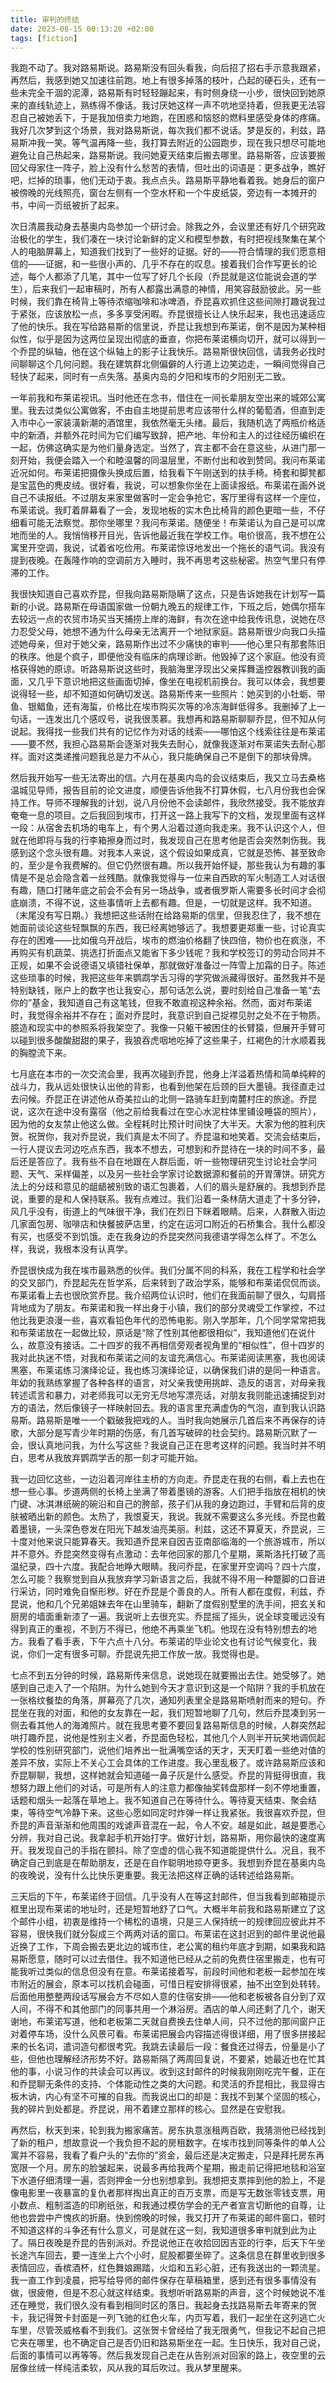 ```yaml
---
title: 审判的终结
date: 2023-08-15 00:13:20 +02:00
tags: [fiction]
---
```


我跑不动了。我对路易斯说。路易斯没有回头看我，向后招了招右手示意我跟紧，再然后，我感到她又加速往前跑。地上有很多掉落的枝叶，凸起的硬石头，还有一些未完全干涸的泥潭，路易斯有时轻轻蹦起来，有时侧身绕一小步，很快回到她原来的直线轨迹上，熟练得不像话。我讨厌她这样一声不吭地坚持着，但我更无法容忍自己被她丢下，于是我加倍卖力地跑，在困惑和恼怒的燃料里感受身体的疼痛。我好几次梦到这个场景，我对路易斯说，每次我们都不说话。梦是反的，利兹，路易斯冲我一笑。等气温再降一些，我打算去附近的公园跑步，现在我只想尽可能地避免让自己热起来，路易斯说。我问她夏天结束后搬去哪里。路易斯答，应该要搬回父母家住一阵子，脸上没有什么愁苦的表情，但吐出的词语是：更多战争，瞧好吧，烂掉的琐事，他们无动于衷。我点点头。路易斯平静地看着我。她身后的窗户被傍晚的光线照亮，窗台左侧有一个空水杯和一个牛皮纸袋，旁边有一本摊开的书，中间一页纸被折了起来。

次日清晨我动身去基奥内岛参加一个研讨会。除我之外，会议里还有好几个研究政治极化的学生，我们凑在一块讨论新鲜的定义和模型参数，有时把视线聚集在某个人的电脑屏幕上，知道我们找到了一些好的证据。好的——符合情理的我们愿意相信的——证据，和一些很小声的、几乎不存在的叹息。接着我们合作写更长的论述，每个人都添了几笔，其中一位写了好几个长段（乔昆就是这位能说会道的学生），后来我们一起审稿时，所有人都露出满意的神情，用笑容鼓励彼此。另一些时候，我们靠在椅背上等待浓缩咖啡和冰啤酒，乔昆喜欢抓住这些间隙打趣说我过于紧张，应该放松一点，多多享受闲暇。乔昆很擅长让人快乐起来，我也迅速适应了他的快乐。我在写给路易斯的信里说，乔昆让我想到布莱诺，倒不是因为某种相似性，似乎是因为这两位呈现出彻底的垂直，你把布莱诺横向切开，就可以得到一个乔昆的纵轴，他在这个纵轴上的影子让我快乐。路易斯很快回信，请我务必找时间聊聊这个几何问题。我在建筑群北侧偏僻的人行道上边笑边走，一瞬间觉得自己轻快了起来，同时有一点失落。基奥内岛的夕阳和埃市的夕阳别无二致。

一年前我和布莱诺视讯。当时他还在念书，借住在一间长辈朋友空出来的城郊公寓里。我去过类似公寓做客，不由自主地提前思考应该带什么样的葡萄酒，但直到走入市中心一家装潢新潮的酒馆里，我依然毫无头绪。最后，我随机选了两瓶价格适中的新酒，并额外花时间为它们编写致辞，把产地、年份和主人的过往经历编织在一起，仿佛这确实是为他们量身选定。当然了，宾主都不会在意这些，从进门那一刻开始，我便会踏入一个和睦温馨的同温层里，不断付出和收到赞同。我问布莱诺近况如何。布莱诺把摄像头换成后置，给我看下午刚送到的扶手椅。椅套和脚凳都是宝蓝色的麂皮绒。很好看，我说，可以想象你坐在上面读报纸。布莱诺在画外说自己不读报纸。不过朋友来家里做客时一定会争抢它，客厅里得有这样一个座位，布莱诺说。我盯着屏幕看了一会，发现地板的实木色比椅背的颜色更暗一些，不仔细看可能无法察觉。那你坐哪里？我问布莱诺。随便坐！布莱诺认为自己是可以席地而坐的人。我悄悄移开目光，告诉他最近我在学校工作。电价很高，我不想在公寓里开空调，我说，试着省吃俭用。布莱诺惊讶地发出一个拖长的语气词。我没有提到夜晚。在轰隆作响的空调前方入睡时，我不再思考这些秘密。热空气里只有停滞的工作。

我很快知道自己喜欢乔昆，但我向路易斯隐瞒了这点，只是告诉她我在计划写一篇新的小说。路易斯在母语国家做一份朝九晚五的规律工作，下班之后，她偶尔搭车去较远一点的农贸市场买当天捕捞上岸的海鲜，有次在途中给我传讯息，说她在尽力忍受父母，她想不通为什么母亲无法离开一个地狱家庭。路易斯很少向我口头描述她母亲，但对于她父亲，路易斯作出过不少痛快的审判——他心里只有那套陈旧的秩序。他是个疯子，即便他没有临床的病理诊断。他毁掉了这个家庭。他没有资格获得她的原谅。听路易斯说这些时，我脑海里浮现出父亲挥舞遥控器教训我的画面，又几乎下意识地把这些画面切掉，像坐在电视机前换台。我可以体会，我想要说得轻一些，却不知道如何确切发送。路易斯传来一些照片：她买到的小牡蛎、带鱼、银鲳鱼，还有海蜇，价格比在埃市购买次等的冷冻海鲜低得多。我删掉了上一句话，一连发出几个感叹号，说我很羡慕。我想再和路易斯聊聊乔昆，但不知从何说起。我得找一些我们共有的记忆作为对话的线索——哪怕这个线索往往是布莱诺——要不然，我担心路易斯会逐渐对我失去耐心，就像我逐渐对布莱诺失去耐心那样。面对这类递推问题我总是力不从心，我只能确保自己不是倒下的那块骨牌。

然后我开始写一些无法寄出的信。六月在基奥内岛的会议结束后，我又立马去桑格温城见导师，报告目前的论文进度，顺便告诉他我不打算休假，七八月份我也会保持工作。导师不理解我的计划，说八月份他不会读邮件，我欣然接受。我不能放弃奄奄一息的项目。之后我回到埃市，打开这一路上我写下的文档，发现里面有这样一段：从宿舍去机场的电车上，有个男人沿着过道向我走来。我不认识这个人，但就在他即将与我的行李箱擦身而过时，我发现自己在思考他是否会突然刺伤我。我感到这个念头很有趣。对我本人来说，这个假设如果成真，它就是恐怖、甚至致命的，至少是令我费解的。但它仍然很有趣。所以我开始怀疑，那些我认为有趣的事情是不是总会隐含着一丝残酷。就像我觉得与一位来自西欧的军火制造工人对话很有趣，随口打赌年底之前会不会有另一场战争，或者俄罗斯人需要多长时间才会彻底崩溃，不得不说，这些事情听上去都有趣。但是，一切就是这样。我不知道。（末尾没有写日期。）我想把这些话附在给路易斯的信里，但我忍住了，我不想在她面前谈论这些轻飘飘的东西，我已经离她够远了。我想要更郑重一些，讨论真实存在的困难——比如俄乌开战后，埃市的燃油价格翻了快四倍，物价也在疯涨，不再购买有机蔬菜、挑选打折面点又能省下多少钱呢？我和学校签订的劳动合同并不正规，如果不会说德语又填错社保单，那就做好准备过一阵雪上加霜的日子。陈述这些琐事的时候，我把这些年来鹦鹉学舌习得的学究做派藏得很好。虽然我并不是特别缺钱，账户上的数字也让我安心，那句话怎么说，要时刻给自己准备一笔“去你的”基金，我知道自己有这笔钱，但我不敢直视这种余裕。然而，面对布莱诺时，我觉得余裕并不存在；面对乔昆时，我意识到自己捉襟见肘之处不在于物质。臆造和现实中的参照系将我架空了。我像一只躯干被困住的长臂猿，但展开手臂可以碰到很多酸酸甜甜的果子，我狼吞虎咽地吃掉了这些果子，红褐色的汁水顺着我的胸膛流下来。

七月底在本市的一次交流会里，我再次碰到乔昆，他身上洋溢着热情和简单纯粹的战斗力，我从远处很快认出他的背影，也看到他架在后颈的巨大墨镜。我径直走过去问候。乔昆正在讲述他从奇美拉山的北侧一路骑车赶到南麓村庄的旅途。乔昆说，这次在途中没有露宿（他之前给我看过在空心水泥柱体里铺设睡袋的照片），因为他的女友禁止他这么做。全程耗时比预计时间快了大半天。大家为他的胜利庆贺。祝贺你，我对乔昆说，我们真是太不同了。乔昆温和地笑着。交流会结束后，一行人提议去河边吃点东西，我本不想去，可想到和乔昆待在一块的时间不多，最后还是答应了。我有些不自在地跟在人群后面，听一些物理研究生讨论社会学问题、天气、采样偏差，以及另一些社会学家讨论数据源和餐前的开胃薄饼。研究方法上的分歧和意见的龃龉被别致的语汇包裹着，人们的眉头是舒展的。我想到乔昆说，重要的是和人保持联系。我有点难过。我们沿着一条林荫大道走了十多分钟，风几乎没有，街道上的气味很干净，我们在烈日下眯着眼睛。后来，人群散入街边几家面包房、咖啡店和快餐披萨店里，约定在运河口附近的石桥集合。我什么都没有买，也感受不到饥饿。走在我身边的乔昆突然问我德语学得怎么样了。不怎么样，我说，我根本没有认真学。

乔昆很快成为我在埃市最熟悉的伙伴。我们分属不同的科系，我在工程学和社会学的交叉部门，乔昆起先在哲学系，后来转到了政治学系，能够和布莱诺侃侃而谈。布莱诺看上去也很欣赏乔昆。我介绍两位认识时，他们在我面前聊了很久，勾肩搭背地成为了朋友。布莱诺和我一样出身于小镇，我们的部分灵魂受工作掌控，不过他比我更浪漫一些，喜欢看铅色年代的恐怖电影。刚入学那年，几个同学常常把我和布莱诺放在一起做比较，原话是“除了性别其他都很相似”，我知道他们在说什么，故意没有接话。二十四岁的我不再相信旁观者视角里的“相似性”，但十四岁的我对此执迷不悟，对我和布莱诺之间的友谊充满信心。布莱诺阅读黑塞，我也阅读黑塞，布莱诺练习演绎论证，我也练习演绎论证，以确保我们讲的是同一种语言。年幼的我熟练掌握了各种各样的语言，对父亲我使用挑衅、造反的语言，对母亲我转述谎言和暴力，对老师我可以无穷无尽地写漂亮话，对朋友我则能迅速捕捉到对方的语法，然后像镜子一样映射回去。我的语言里充满虚伪的气泡，直到我认识路易斯。路易斯是唯一一个戳破我把戏的人。当时我向她展示几首后来不再保存的诗歌，大部分是写青少年时期的伤感，有几首写破碎的社会契约。路易斯沉默了一会，很认真地问我，为什么写这些？我说自己正在思考这样的问题。我当时并不明白，思考从我放弃鹦鹉学舌的那一刻才可能开始。

我一边回忆这些，一边沿着河岸往主桥的方向走。乔昆走在我的右侧，看上去也在想一些心事。步道两侧的长椅上坐满了带着墨镜的游客。人们把手指放在相机的快门键、冰淇淋纸碗的碗沿和自己的胯部，孩子们从我的身边跑过，手臂和后背的皮肤被晒出新的颜色。太热了，我恨夏天，我说。我就不需要这么多光线。乔昆也戴着墨镜，一头深色卷发在阳光下越发油亮美丽。利兹，这还不算夏天，乔昆说，三十度对他来说只能算春天。我知道乔昆来自因吉亚南部临海的一个旅游城市，所以并不意外。乔昆突然变得有点激动：去年他回家的那几个星期，莱斯洛托打破了高温纪录，四十六度。我配合地睁大眼睛。我问乔昆，在家里开空调吗？四十六度，怎么可能？我察觉到自从我放弃学习新语言之后，我就不得不用一种蹩脚的口音进行采访，同时难免自惭形秽。好在乔昆是个善良的人。所有人都在度假，利兹，乔昆说，他和几个兄弟姐妹去年在山里骑车，翻新了度假别墅里的洗手间，把玄关和厨房的墙面重新漆了一遍。我说听上去很充实。乔昆摇了摇头，说全球变暖远没有得到真正的重视，不到万不得已，他绝不再乘坐飞机。他现在没有特别想去的地方。我看了看手表，下午六点十八分。布莱诺的毕业论文也有讨论气候变化，我说，你们一定有很多可聊。乔昆说先把工作放一放。我觉得也是。

七点不到五分钟的时候，路易斯传来信息，说她现在就要搬出去住。她受够了。她感到自己走入了一个陷阱。为什么她到今天才意识到这是一个陷阱？我的手机放在一张格纹餐垫的角落，屏幕亮了几次，通知列表里全是路易斯喷射而来的短句。乔昆坐在我的对面，和他的女友靠在一起，我们短暂地聊了几句，然后乔昆凑到另一侧去看其他人的海滩照片。就在我思考要不要回复路易斯信息的时候，人群突然起哄打趣乔昆，说他是性别主义者，乔昆面色轻松，其他几个人则半开玩笑地调侃起学校的性别研究部门，说他们培养出一批满嘴空话的天才，天天盯着一些绝对值的差异不放，实际上不关心工会具体的工作进度。我心里乱极了。或许路易斯应该和乔昆聊聊，我想，这样她就会知道碰一鼻子灰是什么感受。乔昆的背挺得很直，我想努力跟上他们的对话，可是所有人的注意力都像抽奖转盘那样一刻不停地重置，话题和烟头一起落在草地上。我不知道自己在等待什么。等待夏天结束、聚会结束，等待空气冷静下来。这些心愿如同定时炸弹一样让我紧张。我很喜欢乔昆，但乔昆的声音渐渐和他周围的戏谑声音混在一起，令人不安。越是如此，越是要悉心分辨，我对自己说。我拿起手机开始打字。做好计划，路易斯，用你最快的速度离开。我发现自己的手指在颤抖。除了空虚的信心我不知道能提供什么。况且，我不确定自己到底是在帮助朋友，还是在自作聪明地掠夺更多。我想到乔昆在基奥内岛的夜晚说，没有什么比快乐更重要。我无法把这样正确的话转述给路易斯。

三天后的下午，布莱诺终于回信。几乎没有人在等这封邮件，但当我看到邮箱提示框里出现布莱诺的地址时，还是短暂地舒了口气。大概半年前我和路易斯建立了这个邮件小组，初衷是维持一个稀松的语境，只是三人保持统一的规律回应彼此并不容易，很快我们就分裂成三个两两对话的窗口。布莱诺在这封迟到的邮件里说他最近换了工作，下周会搬去更北边的城市住，老公寓的租约年底才到期，如果我和路易斯愿意，随时可以过去借住。我不知道他已经从之前的免费住宿里搬走，也有可能我听过类似的信息但没有在意。布莱诺接着写，前段时间他和老板一起参加在埃市附近的展会，原本可以找机会碰面，可惜日程安排得很紧，抽不出空到处转转。后面他用整整两段话写展会方不尽如人意的住宿安排——他和老板被各自分到了双人间，不得不和其他部门的同事共用一个淋浴房。酒店的单人间还剩了几个，谢天谢地，布莱诺写道，他和老板第二天就自费换去住单人间，只不过他的那间窗户正对着停车场，没什么风景可看。布莱诺把展会内容描述得很详细，用了很多拼接起来的长名词，遣词造句都很考究。我跳去读最后一段：餐食还过得去，份量是小了些，但他也理解经济形势不好。路易斯隔了两周回复说，不要紧，她最近也在忙其他的事，小说习作的共读会可以再议。收到这封邮件的时候我刚刚吃完午餐，正在和乔昆聊无条件的支持、个体能动性之类的大问题。和灵活的乔昆相比，我显得古板木讷，内心有坚不可摧的自我。而我说出口的却是：我找不到某个坚固的核心，我的碎片到处都是。乔昆说，用不着建立那样的核心。显然是在安慰我。

再然后，秋天到来，轮到我为搬家痛苦。房东执意涨租两百欧，我猜测他已经找到了新的租户，想故意说一个我负担不起的房租数字。在埃市找到同等条件的单人公寓并不容易，我看了看户头的“去你的”资金，最后还是决定搬走，只是拜托房东再宽限一个月。房东的脸皱起来，说最多再给我两个星期，搬走前记得把地毯和浴室下水道仔细清理一遍，否则押金一分也别想拿到。我想把支票摔到他的脸上，不是像电影里一夜暴富的复仇者那样掏出真正的百万支票，而是写无数张零钱支票，用小数点、粗制滥造的印刷纸张，和我通过模仿学会的无产者宣言切断他的自尊，让他也尝尝中产愧疚的折磨。快到傍晚的时候，我又打开了布莱诺的邮件窗口，顿时不知道这样的斗争还有什么意义，可是就在这一刻，我知道很多审判就到此为止了。隔日夜晚是乔昆的告别派对。乔昆说他正在收拾回因吉亚的行李，后天下午坐长途汽车回去，要一连坐上六个小时，屁股都要坐碎了。这条信息在群里收到很多表情回应，香槟酒杯，红色舞娘踢踏，火焰和五彩心脏，还有我送出的一颗流星。我一直工作到凌晨，把写给导师的邮件保存在草稿箱里，感到还有很多事情没有做，很疲倦，但是不忍心就这样结束。我想听听路易斯的声音，这个时候她说不准还在睡觉，我们很久没有看到相同时区的落日。我起身去找路易斯去年寄来的贺卡，我记得贺卡封面是一列飞驰的红色火车，内页写着，我们一起坐在这列逃亡火车里，尽管茨威格看不到我们。这张贺卡曾经给了我无限勇气，但我记不起自己把它夹在哪里，也不确定自己是否仍旧和路易斯坐在一起。生日快乐，我对自己说，后面的事情可以再等等。然后我发现自己走在从告别派对回家的路上，夜空里的云层像丝绒一样纯洁柔软，风从我的耳后吹过。我从梦里醒来。

